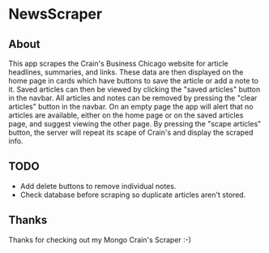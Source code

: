 # NewsScraper

## About
This app scrapes the Crain's Business Chicago website for article headlines, summaries, and links. These data are then displayed on the home page in cards which have buttons to save the article or add a note to it. Saved articles can then be viewed by clicking the "saved articles" button in the navbar. All articles and notes can be removed by pressing the "clear articles" button in the navbar. On an empty page the app will alert that no articles are available, either on the home page or on the saved articles page, and suggest viewing the other page. By pressing the "scape articles" button, the server will repeat its scape of Crain's and display the scraped info. 

## TODO
- Add delete buttons to remove individual notes.
- Check database before scraping so duplicate articles aren't stored.

## Thanks
Thanks for checking out my Mongo Crain's Scraper :-)